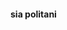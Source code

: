<html>
    <head>
        <title> sia politani </title>
    <head>
</body>
    <h4> sia politani </h4>
</body>
</html>
